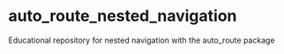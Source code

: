 # auto_route_nested_navigation
 Educational repository for nested navigation with the auto_route package
